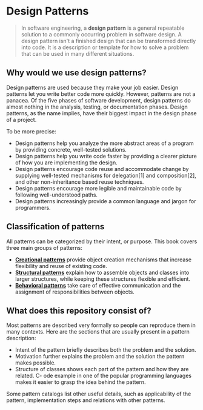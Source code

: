 # Design Patterns

> In software engineering, a **design pattern** is a general repeatable solution to a commonly occurring problem in software design. A design pattern isn't a finished design that can be transformed directly into code. It is a description or template for how to solve a problem that can be used in many different situations.

## Why would we use design patterns?
Design patterns are used because they make your job easier. Design patterns let you write better code more quickly. However, patterns are not a panacea. Of the five phases of software development, design patterns do almost nothing in the analysis, testing, or documentation phases. Design patterns, as the name implies, have their biggest impact in the design phase of a project.

To be more precise:
- Design patterns help you analyze the more abstract areas of a program by providing concrete, well-tested solutions.
- Design patterns help you write code faster by providing a clearer picture of how you are implementing the design.
- Design patterns encourage code reuse and accommodate change by supplying well-tested mechanisms for delegation[1] and composition[2], and other non-inheritance based reuse techniques.
- Design patterns encourage more legible and maintainable code by following well-understood paths.
- Design patterns increasingly provide a common language and jargon for programmers.

## Classification of patterns

All patterns can be categorized by their intent, or purpose. This book covers three main groups of patterns:

- [**Creational patterns**](./creational/README.md) provide object creation mechanisms that increase flexibility and reuse of existing code. 
- [**Structural patterns**](./structural/README.md) explain how to assemble objects and classes into larger structures, while keeping these structures flexible and efficient.
- [**Behavioral patterns**](./behavioral/README.md) take care of effective communication and the assignment of responsibilities between objects.

## What does this repository consist of?
Most patterns are described very formally so people can reproduce them in many contexts. Here are the sections that are usually present in a pattern description:

- Intent of the pattern briefly describes both the problem and the solution.
- Motivation further explains the problem and the solution the pattern makes possible.
- Structure of classes shows each part of the pattern and how they are related.
C- ode example in one of the popular programming languages makes it easier to grasp the idea behind the pattern.

Some pattern catalogs list other useful details, such as applicability of the pattern, implementation steps and relations with other patterns.
